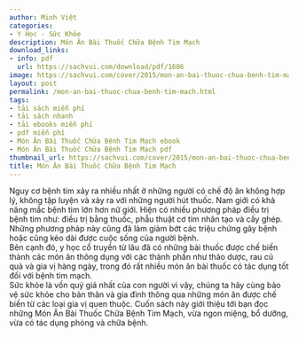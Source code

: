 ```yaml
---
author: Minh Việt
categories:
- Y Học - Sức Khỏe
description: Món Ăn Bài Thuốc Chữa Bệnh Tim Mạch
download_links:
- info: pdf
  url: https://sachvui.com/download/pdf/1686
image: https://sachvui.com/cover/2015/mon-an-bai-thuoc-chua-benh-tim-mach.jpg
layout: post
permalink: /mon-an-bai-thuoc-chua-benh-tim-mach.html
tags:
- tải sách miễn phí
- tải sách nhanh
- tải ebooks miễn phí
- pdf miễn phí
- Món Ăn Bài Thuốc Chữa Bệnh Tim Mạch ebook
- Món Ăn Bài Thuốc Chữa Bệnh Tim Mạch pdf
thumbnail_url: https://sachvui.com/cover/2015/mon-an-bai-thuoc-chua-benh-tim-mach.jpg
title: Món Ăn Bài Thuốc Chữa Bệnh Tim Mạch
---
```


 <div class="item-desc text-justify"> <p>Nguy cơ bệnh tim xảy ra nhiều nhất ở những người có chế độ ăn không hợp lý, không tập luyện và xảy ra với những người hút thuốc. Nam giới có khả năng mắc bệnh tim lớn hơn nữ giới. Hiện có nhiều phương pháp điều trị bệnh tim như: điều trị bằng thuốc, phẫu thuật cơ tim nhân tạo và cấy ghép. Những phương pháp này cũng đã làm giảm bớt các triệu chứng gây bệnh hoặc cũng kéo dài được cuộc sống của người bệnh.<br>Bên cạnh đó, y học cổ truyền từ lâu đã có những bài thuốc được chế biến thành các món ăn thông dụng với các thành phần như thảo dược, rau củ quả và gia vị hàng ngày, trong đó rất nhiều món ăn bài thuốc có tác dụng tốt đối với bệnh tim mạch.<br>Sức khỏe là vốn quý giá nhất của con người vì vậy, chúng ta hãy cùng bảo vệ sức khỏe cho bản thân và gia đình thông qua những món ăn được chế biến từ các loại gia vị quen thuộc. Cuốn sách này giới thiệu tới bạn đọc những Món Ăn Bài Thuốc Chữa Bệnh Tim Mạch, vừa ngon miệng, bổ dưỡng, vừa có tác dụng phòng và chữa bệnh.</p> </div>